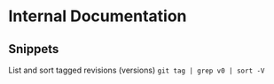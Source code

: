 # Internal Documentation

## Snippets

List and sort tagged revisions (versions)
`git tag | grep v0 | sort -V`